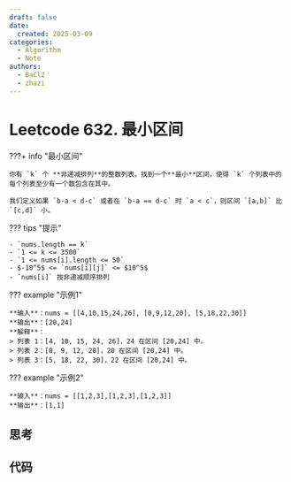 ```yaml
---
draft: false
date:
  created: 2025-03-09
categories:
  - Algorithm
  - Note
authors:
  - BaCl2
  - zhazi
---
```


# Leetcode 632. 最小区间

???+ info "最小区间"

    你有 `k` 个 **非递减排列**的整数列表。找到一个**最小**区间，使得 `k` 个列表中的每个列表至少有一个数包含在其中。

    我们定义如果 `b-a < d-c` 或者在 `b-a == d-c` 时 `a < c`，则区间 `[a,b]` 比 `[c,d]` 小。

??? tips "提示"

    - `nums.length == k` 
    - `1 <= k <= 3500`
    - `1 <= nums[i].length <= 50` 
    - $-10^5$ <= `nums[i][j]` <= $10^5$
    - `nums[i]` 按非递减顺序排列

<!-- more -->

??? example "示例1"

    **输入**：nums = [[4,10,15,24,26], [0,9,12,20], [5,18,22,30]]  
    **输出**：[20,24]  
    **解释**：  
    > 列表 1：[4, 10, 15, 24, 26]，24 在区间 [20,24] 中。  
    > 列表 2：[0, 9, 12, 20]，20 在区间 [20,24] 中。  
    > 列表 3：[5, 18, 22, 30]，22 在区间 [20,24] 中。  

??? example "示例2"

    **输入**：nums = [[1,2,3],[1,2,3],[1,2,3]]  
    **输出**：[1,1]  


## 思考




## 代码
